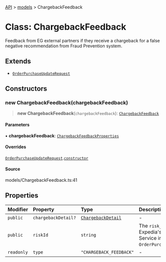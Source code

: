 [API](../../index.md) > [models](../index.md) > ChargebackFeedback

# Class: ChargebackFeedback

Feedback from EG external partners if they receive a chargeback for a false negative recommendation from Fraud Prevention system.

## Extends

- [`OrderPurchaseUpdateRequest`](OrderPurchaseUpdateRequest.md)

## Constructors

### new ChargebackFeedback(chargebackFeedback)

> **new ChargebackFeedback**(`chargebackFeedback`): [`ChargebackFeedback`](ChargebackFeedback.md)

#### Parameters

▪ **chargebackFeedback**: [`ChargebackFeedbackProperties`](../interfaces/ChargebackFeedbackProperties.md)

#### Overrides

[`OrderPurchaseUpdateRequest`](OrderPurchaseUpdateRequest.md).[`constructor`](OrderPurchaseUpdateRequest.md#constructors)

#### Source

models/ChargebackFeedback.ts:41

## Properties

| Modifier | Property | Type | Description | Inheritance | Source |
| :------ | :------ | :------ | :------ | :------ | :------ |
| `public` | `chargebackDetail?` | [`ChargebackDetail`](ChargebackDetail.md) | - | - | models/ChargebackFeedback.ts:36 |
| `public` | `riskId` | `string` | The `risk_id` provided by Expedia\'s Fraud Prevention Service in the `OrderPurchaseScreenResponse`. | [`OrderPurchaseUpdateRequest`](OrderPurchaseUpdateRequest.md).`riskId` | models/OrderPurchaseUpdateRequest.ts:32 |
| `readonly` | `type` | `"CHARGEBACK_FEEDBACK"` | - | - | models/ChargebackFeedback.ts:39 |
